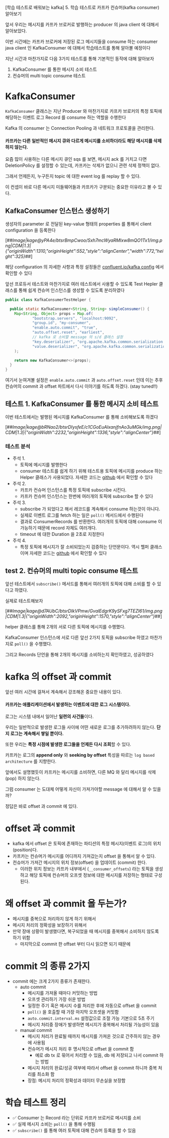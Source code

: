 [학습 테스트로 배워보는 kafka] 5. 학습 테스트로 카프카 컨슈머(kafka consumer) 알아보기

앞서 우리는 메시지를 카프카 브로커로 발행하는 producer 의 java client 에 대해서 알아보았다.

이번 시간에는 카프카 브로커에 저장된 로그 메시지들을 consume 하는 consumer java client 인 KafkaConsumer 에 대해서 학습테스트를 통해 알아볼 예정이다

지난 시간과 마찬가지로 다음 3가지 테스트를 통해 기본적인 동작에 대해 알아보자

1. KafkaConsumer 를 통한 메시지 소비 테스트
2. 컨슈머의 multi topic consume 테스트

# KafkaConsumer

`KafkaConsumer` 클래스는 지난 Producer 와 마찬가지로 카프카 브로커의 특정 토픽에 해당하는 이벤트 로그 Record 를 consume 하는 역할을 수행한다

Kafka 의 consumer 는 Connection Pooling 과 네트워크 프로토콜을 관리한다.

#### 카프카는 다른 일반적인 메시지 큐와 **다르게** 메시지를 소비하더라도 해당 **메시지를 삭제하지 않는다.**

요즘 많이 사용하는 다른 메시지 큐인 sqs 를 보면, 메시지 ack 를 거치고 다면 DeletionPolicy 를 설정할 수 있는데, 카프카는 삭제가 없으니 관련 삭제 정책이 없다.

그래서 언제든지, 누구든지 topic 에 대한 event log 를 replay 할 수 있다.

이 컨셉이 바로 다른 메시지 미들웨어들과 카프카가 구분되는 중요한 이유라고 볼 수 있다.

## KafkaConsumer 인스턴스 생성하기

생성자의 parameter 로 전달된 key-value 형태의 properties 를 통해서 client configuration 을 등록한다

[##_Image|kage@yPA4e/btsrBmpCwoo/Sxh7mcWyaRMIxw8mQO1Tx1/img.png|CDM|1.3|{"originWidth":1310,"originHeight":552,"style":"alignCenter","width":772,"height":325}_##]

해당 configuration 의 자세한 사항과 특정 설정들은 [confluent.io/kafka config](https://docs.confluent.io/platform/current/installation/configuration/consumer-configs.html) 에서 확인할 수 있다

앞선 프로듀서 테스트와 마찬가지로 여러 테스트에서 사용할 수 있도록 Test Hepler 클래스를 통해 쉽게 컨슈머 인스턴스를 생성할 수 있도록 분리하였다

```java
public class KafkaConsumerTestHelper {

  public static KafkaConsumer<String, String> simpleConsumer() {
    Map<String, Object> props = Map.of(
            "bootstrap.servers", "localhost:9092",
            "group.id", "my-consumer",
            "enable.auto.commit", "true",
            "auto.offset.reset", "earliest",
            // kafka 로 소비할 message 의 s/d 클래스 설정
            "key.deserializer", "org.apache.kafka.common.serialization.StringDeserializer",
            "value.deserializer", "org.apache.kafka.common.serialization.StringDeserializer"
    );

    return new KafkaConsumer<>(props);
  }
}
```

여기서 눈여겨볼 설정은 `enable.auto.commit` 과 `auto.offset.reset` 인데 이는 추후 컨슈머의 commit 과 offset 파트에서 다시 이야기를 하도록 하겠다. (stay tuned!!)

## 테스트 1. KafkaConsumer 를 통한 메시지 소비 테스트

이번 테스트에서는 발행된 메시지를 KafkaConsumer 를 통해 소비해보도록 하겠다

[##_Image|kage@bRNao2/btsrDIysfeE/c1CGoEuAlxanjfnAo3uMGk/img.png|CDM|1.3|{"originWidth":2232,"originHeight":1336,"style":"alignCenter"}_##]

### 테스트 분석

- 주석 1.
  - 토픽에 메시지를 발행한다
  - consumer 테스트를 쉽게 하기 위해 테스트용 토픽에 메시지를 produce 하는 Helper 클래스가 사용되었다. 자세한 코드는 [github](https://github.com/my-research/kafka/blob/82ea1c688f5b551ce7840c200c650aeee12f9b12/kafka-test-supports/src/main/java/com/github/support/helper/KafkaConsumerTestHelper.java) 에서 확인할 수 있다
- 주석 2.
  - 카프카 컨슈머 인스턴스를 특정 토픽에 subscribe 시킨다.
  - 카프카 컨슈머 인스턴스는 한번에 여러개의 토픽에 subscribe 할 수 있다
- 주석 3.
  - subscribe 가 되었다고 해서 레코드를 계속해서 consume 하는것이 아니다.
  - 실제로 이벤트 로그를 fetch 하는 일은 `poll()` 메서드에서 수행된다
  - 결과로 ConsumerRecords 를 반환한다. 여러개의 토픽에 대해 consume 이 가능하기 때문에 record 자체도 여러개다.
  - timeout 에 대한 Duration 을 2초로 지정한다
- 주석 4.
  - 특정 토픽에 메시지가 잘 소비되었는지 검증하는 단언문이다. 역시 헬퍼 클래스이며 자세한 코드는 [github](https://github.com/my-research/kafka/blob/73d72a7bf4408b4e87f4d735e5c18ec1886a20a5/kafka-test-supports/src/main/java/com/github/support/assertions/KafkaAssertions.java#L11) 에서 확인할 수 있다

## test 2. 컨슈머의 multi topic consume 테스트

앞선 테스트에서 `subscribe()` 메서드를 통해서 여러개의 토픽에 대해 소비를 할 수 있다고 하였다.

실제로 테스트해보자

[##_Image|kage@d7AUbC/btsrDIkVPmw/GvalEdgrK9ySFxg7TEZI61/img.png|CDM|1.3|{"originWidth":2092,"originHeight":1570,"style":"alignCenter"}_##]

helper 클래스를 통해 2개의 서로 다른 토픽에 메시지를 수행했다.

KafkaConsumer 인스턴스에 서로 다른 앞선 2가지 토픽을 subscribe 하였고 마찬가지로 `poll()` 을 수행했다.

그리고 Records 단언을 통해 2개의 메시지를 소비하는지 확인하였고, 성공하였다

# kafka 의 offset 과 commit

앞선 여러 시간에 걸쳐서 계속해서 강조해온 중요한 내용이 있다.

#### 카프카는 애플리케이션에서 발생하는 이벤트에 대한 로그 시스템이다.

로그는 시스템 내에서 일어난 **일련의 사건들**이다.

우리는 일반적으로 발생한 로그들 사이에 어떤 새로운 로그를 추가하려하지 않는다. **단지 로그는 계속해서 쌓일 뿐이다.**

또한 우리는 **특정 시점에 발생한 로그들을 언제든 다시 조회**할 수 있다.

카프카는 로그의 **append only** 와 **seeking by offset** 특성을 따르는 `log based architecture` 를 지향한다.

앞에서도 설명했듯이 카프카는 메시지를 소비하면, 다른 MQ 와 달리 메시지를 삭제(pop) 하지 않는다.

그럼 consumer 는 도대체 어떻게 자신이 가져가야할 message 에 대해서 알 수 있을까?

정답은 바로 offset 과 commit 에 있다.

# offset 과 commit

- kafka 에서 offset 은 토픽에 존재하는 파티션의 특정 메시지(이벤트 로그)의 위치(position)다.
- 카프카는 컨슈머가 메시지를 어디까지 가져갔는지 offset 을 통해서 알 수 있다.
- 컨슈머가 가져간 메시지의 위치 정보(offset) 을 업데이트 (commit) 한다.
  - 이러한 위치 정보는 카프카 내부에서 (`__consumer_offsets`) 라는 토픽을 생성하고 해당 토픽에 컨슈머의 오프셋 정보에 대한 메시지를 저장하는 형태로 구성된다.

# 왜 offset 과 commit 을 두는가?

- 메시지를 중복으로 처리하지 않게 하기 위해서
- 메시지 처리의 정확성을 보장하기 위해서
- 만약 장애 상황이 발생했다면, 복구되었을 때 메시지를 중복해서 소비하지 않도록 하기 위함
  - 마지막으로 commit 한 offset 부터 다시 읽으면 되기 때문에

# commit 의 종류 2가지

- commit 에는 크게 2가지 종류가 존재한다.
  - auto commit
    - 메시지를 가져올 때마다 커밋하는 방법
    - 오프셋 관리하기 가장 쉬운 방법
    - 일정한 주기 혹은 메시지 수를 처리한 후에 자동으로 offset 을 commit
    - `poll()` 을 호출할 때 가장 마지막 오프셋을 커밋함
    - `auto.commit.interval.ms` 설정값으로 조절 가능 기본으로 5초 주기
    - 메시지 처리중 장애가 발생하면 메시지가 중복해서 처리될 가능성이 있음
  - manual commit
    - 메시지 처리가 완료될 때까지 메시지를 가져온 것으로 간주하지 않는 경우에 사용됨
    - 컨슈머가 메시지 처리 후 명시적으로 offset 을 commit 함
      - 예로 db tx 로 묶어서 처리할 수 있음, db 에 저장되고 나서 commit 하는 방법
    - 메시지 처리의 완료/성공 여부에 따라서 offset 을 commit 하니까 중복 처리를 최소화 함
    - 장점: 메시지 처리의 정확성과 데이터 무손실을 보장함

# 학습 테스트 정리

- ✅ Consumer 는 Record 라는 단위로 카프카 브로커로 메시지를 소비
- ✅ 실제 메시지 소비는 `poll()` 을 통해 수행됨
- ✅ `subscribe()` 를 통해 여러 토픽에 대해 컨슈머 등록을 할 수 있음
